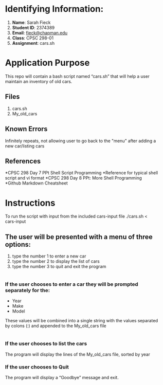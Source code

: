 # Identifying Information:
1. **Name**: Sarah Fieck
2. **Student ID**: 2374389
3. **Email**: fieck@chapman.edu
4. **Class**: CPSC 298-01                                                                                                                                             
5. **Assignment**: cars.sh

# Application Purpose

This repo will contain a bash script named “cars.sh” that will help a user maintain an inventory of old cars.  

## Files
1. cars.sh
2. My_old_cars

## Known Errors
Infinitely repeats, not allowing user to go back to the "menu" after adding a new car/listing cars                                                                      

## References
*CPSC 298 Day 7 PPt Shell Script Programming
       *Reference for typical shell script and vi format                                                                                                                *CPSC 298 Day 8 PPt: More Shell Programming                                                                                                                             *Github Markdown Cheatsheet

# Instructions
To run the script with input from the included cars-input file                                                                                                          ./cars.sh < cars-input                                                                                                                                                  

## The user will be presented with a menu of three options:
1. type the number 1 to enter a new car
2. type the number 2 to display the list of cars
3. type the number 3 to quit and exit the program   
 
### If the user chooses to enter a car they will be prompted separately for the: 

- Year  
- Make 
- Model  

These values will be combined into a single string with the values separated by colons (:) and appended to the My_old_cars file  
 
### If the user chooses to list the cars   
The program will display the lines of the My_old_cars file, sorted by year

### If the user chooses to Quit  
The program will display a “Goodbye” message and exit.

